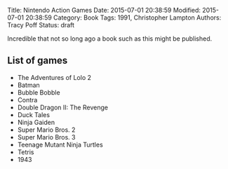 Title: Nintendo Action Games
Date: 2015-07-01 20:38:59
Modified: 2015-07-01 20:38:59
Category: Book
Tags: 1991, Christopher Lampton
Authors: Tracy Poff
Status: draft

Incredible that not so long ago a book such as this might be published.

## List of games

* The Adventures of Lolo 2
* Batman
* Bubble Bobble
* Contra
* Double Dragon II: The Revenge
* Duck Tales
* Ninja Gaiden
* Super Mario Bros. 2
* Super Mario Bros. 3
* Teenage Mutant Ninja Turtles
* Tetris
* 1943
